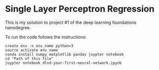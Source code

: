 # Single Layer Perceptron Regression
This is my solution to project #1 of the deep learning foundations nanodegree.

To run the code follows the instructions:


```
create env -n env_name python=3
source activate env_name
conda install numpy matplotlib pandas juypter notebook
cd "Path of this file"
juypter notebook dlnd-your-first-neural-network.ipynb
```
